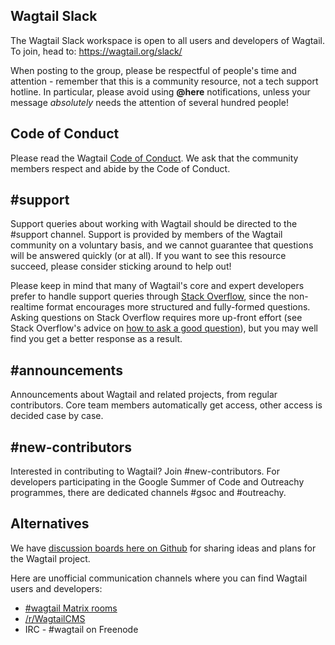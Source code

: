 ## Wagtail Slack

The Wagtail Slack workspace is open to all users and developers of Wagtail. To join, head to: https://wagtail.org/slack/ 

When posting to the group, please be respectful of people's time and attention - remember that this is a community resource, not a tech support hotline. In particular, please avoid using **@here** notifications, unless your message _absolutely_ needs the attention of several hundred people!

## Code of Conduct

Please read the Wagtail [Code of Conduct](https://github.com/wagtail/wagtail/blob/main/CODE_OF_CONDUCT.md). We ask that the community members respect and abide by the Code of Conduct.

## #support

Support queries about working with Wagtail should be directed to the #support channel. Support is provided by members of the Wagtail community on a voluntary basis, and we cannot guarantee that questions will be answered quickly (or at all). If you want to see this resource succeed, please consider sticking around to help out!

Please keep in mind that many of Wagtail's core and expert developers prefer to handle support queries through [Stack Overflow](https://stackoverflow.com/questions/tagged/wagtail), since the non-realtime format encourages more structured and fully-formed questions. Asking questions on Stack Overflow requires more up-front effort (see Stack Overflow's advice on [how to ask a good question](https://stackoverflow.com/help/how-to-ask)), but you may well find you get a better response as a result.

## #announcements

Announcements about Wagtail and related projects, from regular contributors. Core team members automatically get access, other access is decided case by case.

## #new-contributors

Interested in contributing to Wagtail? Join #new-contributors. For developers participating in the Google Summer of Code and Outreachy programmes, there are dedicated channels #gsoc and #outreachy.

## Alternatives

We have [discussion boards here on Github](https://github.com/wagtail/wagtail/discussions) for sharing ideas and plans for the Wagtail project.

Here are unofficial communication channels where you can find Wagtail users and developers:

- [#wagtail Matrix rooms](https://riot.im/app/#/room/#wagtail:matrix.org)
- [/r/WagtailCMS](https://www.reddit.com/r/WagtailCMS/)
- IRC - #wagtail on Freenode